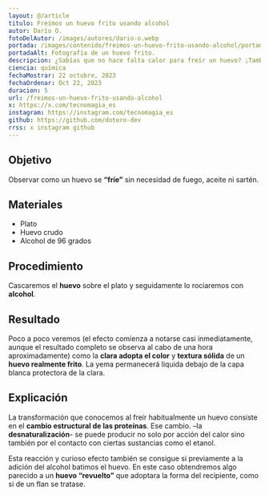 ```yaml
---
layout: @/article
titulo: Freímos un huevo frito usando alcohol
autor: Darío O.
fotoDelAutor: /images/autores/dario-o.webp
portada: /images/contenido/freimos-un-huevo-frito-usando-alcohol/portada.webp
portadaAlt: Fotografía de un huevo frito.
descripcion: ¿Sabías que no hace falta calor para freír un huevo? ¡También se puede hacer con alcohol! Hoy te enseñamos cómo paso a paso.
ciencia: química
fechaMostrar: 22 octubre, 2023
fechaOrdenar: Oct 22, 2023
duracion: 5
url: /freimos-un-huevo-frito-usando-alcohol
x: https://x.com/tecnomagia_es
instagram: https://instagram.com/tecnomagia_es
github: https://github.com/dotero-dev
rrss: x instagram github
---
```


## Objetivo

Observar como un huevo se **“fríe”** sin necesidad de fuego, aceite ni sartén.

## Materiales

- Plato
- Huevo crudo
- Alcohol de 96 grados

## Procedimiento

Cascaremos el **huevo** sobre el plato y seguidamente lo rociaremos con **alcohol**.

## Resultado

Poco a poco veremos (el efecto comienza a notarse casi inmediatamente, aunque el resultado completo se observa al cabo de una hora aproximadamente) como la **clara adopta el color** y **textura sólida** de un **huevo realmente frito**. La yema permanecerá liquida debajo de la capa blanca protectora de la clara.

## Explicación

La transformación que conocemos al freír habitualmente un huevo consiste en el **cambio estructural de las proteínas**. Ese cambio. –la **desnaturalización**- se puede producir no solo por acción del calor sino también por el contacto con ciertas sustancias como el etanol.

Esta reacción y curioso efecto también se consigue si previamente a la adición del alcohol batimos el huevo. En este caso obtendremos algo parecido a un **huevo “revuelto”** que adoptara la forma del recipiente, como si de un flan se tratase.